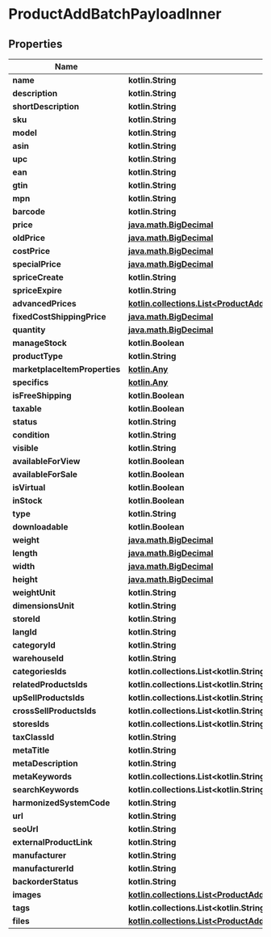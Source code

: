 
# ProductAddBatchPayloadInner

## Properties
| Name | Type | Description | Notes |
| ------------ | ------------- | ------------- | ------------- |
| **name** | **kotlin.String** |  |  [optional] |
| **description** | **kotlin.String** |  |  [optional] |
| **shortDescription** | **kotlin.String** |  |  [optional] |
| **sku** | **kotlin.String** |  |  [optional] |
| **model** | **kotlin.String** |  |  [optional] |
| **asin** | **kotlin.String** |  |  [optional] |
| **upc** | **kotlin.String** |  |  [optional] |
| **ean** | **kotlin.String** |  |  [optional] |
| **gtin** | **kotlin.String** |  |  [optional] |
| **mpn** | **kotlin.String** |  |  [optional] |
| **barcode** | **kotlin.String** |  |  [optional] |
| **price** | [**java.math.BigDecimal**](java.math.BigDecimal.md) |  |  [optional] |
| **oldPrice** | [**java.math.BigDecimal**](java.math.BigDecimal.md) |  |  [optional] |
| **costPrice** | [**java.math.BigDecimal**](java.math.BigDecimal.md) |  |  [optional] |
| **specialPrice** | [**java.math.BigDecimal**](java.math.BigDecimal.md) |  |  [optional] |
| **spriceCreate** | **kotlin.String** |  |  [optional] |
| **spriceExpire** | **kotlin.String** |  |  [optional] |
| **advancedPrices** | [**kotlin.collections.List&lt;ProductAddBatchPayloadInnerAdvancedPricesInner&gt;**](ProductAddBatchPayloadInnerAdvancedPricesInner.md) |  |  [optional] |
| **fixedCostShippingPrice** | [**java.math.BigDecimal**](java.math.BigDecimal.md) |  |  [optional] |
| **quantity** | [**java.math.BigDecimal**](java.math.BigDecimal.md) |  |  [optional] |
| **manageStock** | **kotlin.Boolean** |  |  [optional] |
| **productType** | **kotlin.String** |  |  [optional] |
| **marketplaceItemProperties** | [**kotlin.Any**](.md) |  |  [optional] |
| **specifics** | [**kotlin.Any**](.md) |  |  [optional] |
| **isFreeShipping** | **kotlin.Boolean** |  |  [optional] |
| **taxable** | **kotlin.Boolean** |  |  [optional] |
| **status** | **kotlin.String** |  |  [optional] |
| **condition** | **kotlin.String** |  |  [optional] |
| **visible** | **kotlin.String** |  |  [optional] |
| **availableForView** | **kotlin.Boolean** |  |  [optional] |
| **availableForSale** | **kotlin.Boolean** |  |  [optional] |
| **isVirtual** | **kotlin.Boolean** |  |  [optional] |
| **inStock** | **kotlin.Boolean** |  |  [optional] |
| **type** | **kotlin.String** |  |  [optional] |
| **downloadable** | **kotlin.Boolean** |  |  [optional] |
| **weight** | [**java.math.BigDecimal**](java.math.BigDecimal.md) |  |  [optional] |
| **length** | [**java.math.BigDecimal**](java.math.BigDecimal.md) |  |  [optional] |
| **width** | [**java.math.BigDecimal**](java.math.BigDecimal.md) |  |  [optional] |
| **height** | [**java.math.BigDecimal**](java.math.BigDecimal.md) |  |  [optional] |
| **weightUnit** | **kotlin.String** |  |  [optional] |
| **dimensionsUnit** | **kotlin.String** |  |  [optional] |
| **storeId** | **kotlin.String** |  |  [optional] |
| **langId** | **kotlin.String** |  |  [optional] |
| **categoryId** | **kotlin.String** |  |  [optional] |
| **warehouseId** | **kotlin.String** |  |  [optional] |
| **categoriesIds** | **kotlin.collections.List&lt;kotlin.String&gt;** |  |  [optional] |
| **relatedProductsIds** | **kotlin.collections.List&lt;kotlin.String&gt;** |  |  [optional] |
| **upSellProductsIds** | **kotlin.collections.List&lt;kotlin.String&gt;** |  |  [optional] |
| **crossSellProductsIds** | **kotlin.collections.List&lt;kotlin.String&gt;** |  |  [optional] |
| **storesIds** | **kotlin.collections.List&lt;kotlin.String&gt;** |  |  [optional] |
| **taxClassId** | **kotlin.String** |  |  [optional] |
| **metaTitle** | **kotlin.String** |  |  [optional] |
| **metaDescription** | **kotlin.String** |  |  [optional] |
| **metaKeywords** | **kotlin.collections.List&lt;kotlin.String&gt;** |  |  [optional] |
| **searchKeywords** | **kotlin.collections.List&lt;kotlin.String&gt;** |  |  [optional] |
| **harmonizedSystemCode** | **kotlin.String** |  |  [optional] |
| **url** | **kotlin.String** |  |  [optional] |
| **seoUrl** | **kotlin.String** |  |  [optional] |
| **externalProductLink** | **kotlin.String** |  |  [optional] |
| **manufacturer** | **kotlin.String** |  |  [optional] |
| **manufacturerId** | **kotlin.String** |  |  [optional] |
| **backorderStatus** | **kotlin.String** |  |  [optional] |
| **images** | [**kotlin.collections.List&lt;ProductAddBatchPayloadInnerImagesInner&gt;**](ProductAddBatchPayloadInnerImagesInner.md) |  |  [optional] |
| **tags** | **kotlin.collections.List&lt;kotlin.String&gt;** |  |  [optional] |
| **files** | [**kotlin.collections.List&lt;ProductAddFilesInner&gt;**](ProductAddFilesInner.md) |  |  [optional] |



